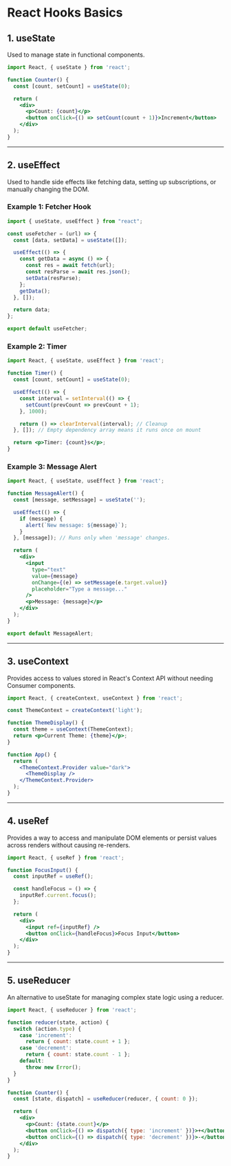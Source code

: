 # React Hooks Basics

## 1. useState
Used to manage state in functional components.

```jsx
import React, { useState } from 'react';

function Counter() {
  const [count, setCount] = useState(0);

  return (
    <div>
      <p>Count: {count}</p>
      <button onClick={() => setCount(count + 1)}>Increment</button>
    </div>
  );
}
```

---

## 2. useEffect
Used to handle side effects like fetching data, setting up subscriptions, or manually changing the DOM.

### Example 1: Fetcher Hook
```jsx
import { useState, useEffect } from "react";

const useFetcher = (url) => {
  const [data, setData] = useState([]);

  useEffect(() => {
    const getData = async () => {
      const res = await fetch(url);
      const resParse = await res.json();
      setData(resParse);
    };
    getData();
  }, []);

  return data;
};

export default useFetcher;
```

### Example 2: Timer
```jsx
import React, { useState, useEffect } from 'react';

function Timer() {
  const [count, setCount] = useState(0);

  useEffect(() => {
    const interval = setInterval(() => {
      setCount(prevCount => prevCount + 1);
    }, 1000);

    return () => clearInterval(interval); // Cleanup
  }, []); // Empty dependency array means it runs once on mount

  return <p>Timer: {count}s</p>;
}
```

### Example 3: Message Alert
```jsx
import React, { useState, useEffect } from 'react';

function MessageAlert() {
  const [message, setMessage] = useState('');

  useEffect(() => {
    if (message) {
      alert(`New message: ${message}`);
    }
  }, [message]); // Runs only when 'message' changes.

  return (
    <div>
      <input
        type="text"
        value={message}
        onChange={(e) => setMessage(e.target.value)}
        placeholder="Type a message..."
      />
      <p>Message: {message}</p>
    </div>
  );
}

export default MessageAlert;
```

---

## 3. useContext
Provides access to values stored in React's Context API without needing Consumer components.

```jsx
import React, { createContext, useContext } from 'react';

const ThemeContext = createContext('light');

function ThemeDisplay() {
  const theme = useContext(ThemeContext);
  return <p>Current Theme: {theme}</p>;
}

function App() {
  return (
    <ThemeContext.Provider value="dark">
      <ThemeDisplay />
    </ThemeContext.Provider>
  );
}
```

---

## 4. useRef
Provides a way to access and manipulate DOM elements or persist values across renders without causing re-renders.

```jsx
import React, { useRef } from 'react';

function FocusInput() {
  const inputRef = useRef();

  const handleFocus = () => {
    inputRef.current.focus();
  };

  return (
    <div>
      <input ref={inputRef} />
      <button onClick={handleFocus}>Focus Input</button>
    </div>
  );
}
```

---

## 5. useReducer
An alternative to useState for managing complex state logic using a reducer.

```jsx
import React, { useReducer } from 'react';

function reducer(state, action) {
  switch (action.type) {
    case 'increment':
      return { count: state.count + 1 };
    case 'decrement':
      return { count: state.count - 1 };
    default:
      throw new Error();
  }
}

function Counter() {
  const [state, dispatch] = useReducer(reducer, { count: 0 });

  return (
    <div>
      <p>Count: {state.count}</p>
      <button onClick={() => dispatch({ type: 'increment' })}>+</button>
      <button onClick={() => dispatch({ type: 'decrement' })}>-</button>
    </div>
  );
}

